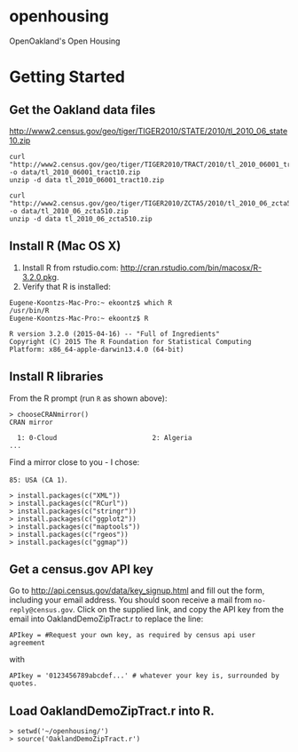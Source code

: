 # openhousing
OpenOakland's Open Housing 


# Getting Started

## Get the Oakland data files

http://www2.census.gov/geo/tiger/TIGER2010/STATE/2010/tl_2010_06_state10.zip

```
curl "http://www2.census.gov/geo/tiger/TIGER2010/TRACT/2010/tl_2010_06001_tract10.zip"  -o data/tl_2010_06001_tract10.zip
unzip -d data tl_2010_06001_tract10.zip
```

```
curl "http://www2.census.gov/geo/tiger/TIGER2010/ZCTA5/2010/tl_2010_06_zcta510.zip" -o data/tl_2010_06_zcta510.zip
unzip -d data tl_2010_06_zcta510.zip
```

## Install R (Mac OS X)

1. Install R from rstudio.com: http://cran.rstudio.com/bin/macosx/R-3.2.0.pkg.
1. Verify that R is installed:

```
Eugene-Koontzs-Mac-Pro:~ ekoontz$ which R
/usr/bin/R
Eugene-Koontzs-Mac-Pro:~ ekoontz$ R

R version 3.2.0 (2015-04-16) -- "Full of Ingredients"
Copyright (C) 2015 The R Foundation for Statistical Computing
Platform: x86_64-apple-darwin13.4.0 (64-bit)
```

## Install R libraries

From the R prompt (run ```R``` as shown above):

```
> chooseCRANmirror()
CRAN mirror

  1: 0-Cloud                        2: Algeria
...

```

Find a mirror close to you - I chose:

```85: USA (CA 1)```.

```
> install.packages(c("XML"))
> install.packages(c("RCurl"))
> install.packages(c("stringr"))
> install.packages(c("ggplot2"))
> install.packages(c("maptools"))
> install.packages(c("rgeos"))
> install.packages(c("ggmap"))
```

## Get a census.gov API key

Go to http://api.census.gov/data/key_signup.html and fill out the
form, including your email address. You should soon receive a mail
from ```no-reply@census.gov```. Click on the supplied link, and copy
the API key from the email into OaklandDemoZipTract.r to replace the line:

```
APIkey = #Request your own key, as required by census api user agreement
```

with

```
APIkey = '0123456789abcdef...' # whatever your key is, surrounded by quotes.
```

## Load OaklandDemoZipTract.r into R.

```
> setwd('~/openhousing/')
> source('OaklandDemoZipTract.r')
```





